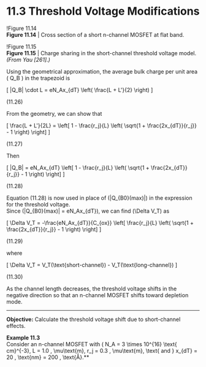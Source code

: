 # 11.3 Threshold Voltage Modifications

!Figure 11.14  
**Figure 11.14** | Cross section of a short n-channel MOSFET at flat band.

!Figure 11.15  
**Figure 11.15** | Charge sharing in the short-channel threshold voltage model.  
*(From Yau [261].)*

Using the geometrical approximation, the average bulk charge per unit area \( Q_B \) in the trapezoid is

\[
|Q_B| \cdot L = eN_Ax_{dT} \left( \frac{L + L'}{2} \right)
\]

(11.26)

From the geometry, we can show that

\[
\frac{L + L'}{2L} = \left[ 1 - \frac{r_j}{L} \left( \sqrt{1 + \frac{2x_{dT}}{r_j}} - 1 \right) \right]
\]

(11.27)

Then

\[
|Q_B| = eN_Ax_{dT} \left[ 1 - \frac{r_j}{L} \left( \sqrt{1 + \frac{2x_{dT}}{r_j}} - 1 \right) \right]
\]

(11.28)

Equation (11.28) is now used in place of \(|Q_{B0}(max)|\) in the expression for the threshold voltage.  
Since \(|Q_{B0}(max)| = eN_Ax_{dT}\), we can find \(\Delta V_T\) as

\[
\Delta V_T = -\frac{eN_Ax_{dT}}{C_{ox}} \left[ \frac{r_j}{L} \left( \sqrt{1 + \frac{2x_{dT}}{r_j}} - 1 \right) \right]
\]

(11.29)

where

\[
\Delta V_T = V_T(\text{short-channel}) - V_T(\text{long-channel})
\]

(11.30)

As the channel length decreases, the threshold voltage shifts in the negative direction so that an n-channel MOSFET shifts toward depletion mode.

----

**Objective:** Calculate the threshold voltage shift due to short-channel effects.

**Example 11.3**  
Consider an n-channel MOSFET with \( N_A = 3 \times 10^{16} \text{ cm}^{-3}, L = 1.0 \, \mu\text{m}, r_j = 0.3 \, \mu\text{m}, \text{ and } x_{dT} = 20 \, \text{nm} = 200 \, \text{Å}.**